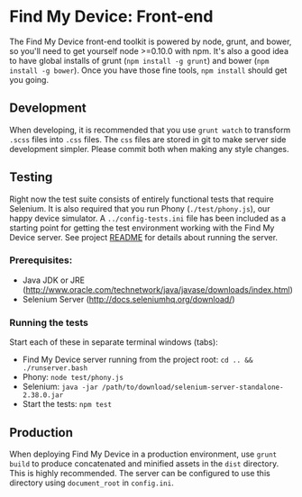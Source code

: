 # Find My Device: Front-end

The Find My Device front-end toolkit is powered by node, grunt, and bower, so you'll need to get yourself node >=0.10.0 with npm. It's also a good idea to have global installs of grunt (`npm install -g grunt`) and bower (`npm install -g bower`). Once you have those fine tools, `npm install` should get you going.

## Development

When developing, it is recommended that you use `grunt watch` to transform `.scss` files into `.css` files. The `css` files are stored in git to make server side development simpler. Please commit both when making any style changes.

## Testing

Right now the test suite consists of entirely functional tests that require Selenium. It is also required that you run Phony (`./test/phony.js`), our happy device simulator. A `../config-tests.ini` file has been included as a starting point for getting the test environment working with the Find My Device server. See project [README](../README.md) for details about running the server.

### Prerequisites:

  * Java JDK or JRE (http://www.oracle.com/technetwork/java/javase/downloads/index.html)
  * Selenium Server (http://docs.seleniumhq.org/download/)

### Running the tests

Start each of these in separate terminal windows (tabs):

  * Find My Device server running from the project root: `cd .. && ./runserver.bash`
  * Phony: `node test/phony.js`
  * Selenium: `java -jar /path/to/download/selenium-server-standalone-2.38.0.jar`
  * Start the tests: `npm test`

## Production

When deploying Find My Device in a production environment, use `grunt build` to produce concatenated and minified assets in the `dist` directory. This is highly recommended. The server can be configured to use this directory using `document_root` in `config.ini`.
